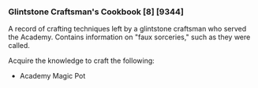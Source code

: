 ### Glintstone Craftsman's Cookbook [8] [9344]

A record of crafting techniques left by a glintstone craftsman who served the Academy. Contains information on "faux sorceries," such as they were called.

Acquire the knowledge to craft the following:

- Academy Magic Pot